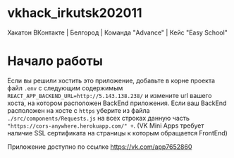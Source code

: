 # vkhack_irkutsk202011
Хакатон ВКонтакте | Белгород | Команда "Advance" | Кейс "Easy School"

# Начало работы

Если вы решили хостить это приложение, добавьте в корне проекта файл `.env` с следующим содержимым `REACT_APP_BACKEND_URL=http://5.143.138.238/` и измените url вашего хоста, на котором расположен BackEnd приложения.
Если ваш BackEnd расположен на хосте с `https` уберите из файла `./src/components/Requests.js` на всех строках данную часть `"https://cors-anywhere.herokuapp.com/" +`. (VK Mini Apps требует наличие SSL сертификата на страницы к которым обращается FrontEnd)


Приложение доступно по ссылке https://vk.com/app7652860
